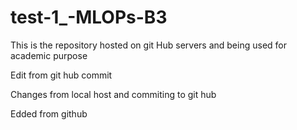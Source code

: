 # test-1_-MLOPs-B3
This is the repository hosted on git Hub servers and being used for academic purpose

Edit from git hub commit

Changes from local host and commiting to git hub

Edded from github
